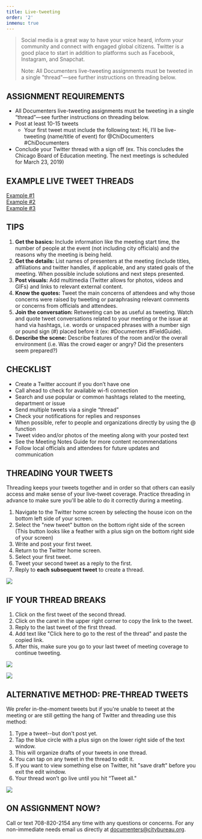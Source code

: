 ```yaml
---
title: Live-tweeting
order: '2'
inmenu: true
---
```

> Social media is a great way to have your voice heard, inform your community and connect with engaged global citizens. Twitter is a good place to start in addition to platforms such as Facebook, Instagram, and Snapchat.
>
> Note: All Documenters live-tweeting assignments must be tweeted in a single "thread"—see further instructions on threading below.

## ASSIGNMENT REQUIREMENTS

* All Documenters live-tweeting assignments must be tweeting in a single “thread”—see further instructions on threading below.
* Post at least 10-15 tweets 
  * Your first tweet must include the following text:
    Hi, I’ll be live-tweeting (name/title of event) for @ChiDocumenters #ChiDocumenters
* Conclude your Twitter thread with a sign off (ex. This concludes the Chicago Board of Education meeting. The next meetings is scheduled for March 23, 2019)

## EXAMPLE LIVE TWEET THREADS

[Example #1](https://twitter.com/thedryones/status/1004100082285891584)\
[Example #2](https://twitter.com/grenadine/status/1039628341849063428)\
[Example #3](https://twitter.com/o_stovicek/status/1088464145056518144)

## TIPS

1. **Get the basics:** Include information like the meeting start time, the number of people at the event (not including city officials) and the reasons why the meeting is being held.
2. **Get the details:** List names of presenters at the meeting (include titles, affiliations and twitter handles, if applicable, and any stated goals of the meeting. When possible include solutions and next steps presented.
3. **Post visuals:** Add multimedia (Twitter allows for photos, videos and GIFs) and links to relevant external content.
4. **Know the quotes:** Tweet the main concerns of attendees and why those concerns were raised by tweeting or paraphrasing relevant comments or concerns from officials and attendees.
5. **Join the conversation:** Retweeting can be as useful as tweeting. Watch and quote tweet conversations related to your meeting or the issue at hand via hashtags, i.e. words or unspaced phrases with a number sign or pound sign (#) placed before it (ex: #Documenters #FieldGuide).
6. **Describe the scene:** Describe features of the room and/or the overall environment (i.e. Was the crowd eager or angry? Did the presenters seem prepared?)

## 

## CHECKLIST

* Create a Twitter account if you don’t have one
* Call ahead to check for available wi-fi connection
* Search and use popular or common hashtags related to the meeting, department or issue
* Send multiple tweets via a single “thread”
* Check your notifications for replies and responses
* When possible, refer to people and organizations directly by using the @ function
* Tweet video and/or photos of the meeting along with your posted text
* See the Meeting Notes Guide for more content recommendations
* Follow local officials and attendees for future updates and communication

## THREADING YOUR TWEETS

Threading keeps your tweets together and in order so that others can easily access and make sense of your live-tweet coverage. Practice threading in advance to make sure you'll be able to do it correctly during a meeting.

1. Navigate to the Twitter home screen by selecting the house icon on the bottom left side of your screen. 
2. Select the "new tweet" button on the bottom right side of the screen (This button looks like a feather with a plus sign on the bottom right side of your screen)
3. Write and post your first tweet.
4. Return to the Twitter home screen.
5. Select your first tweet.
6. Tweet your second tweet as a reply to the first.
7. Reply to **each subsequent tweet** to create a thread.

![](/img/twitter-field-guide.jpg)

## IF YOUR THREAD BREAKS

1. Click on the first tweet of the second thread. 
2. Click on the caret in the upper right corner to copy the link to the tweet.
3. Reply to the last tweet of the first thread.
4. Add text like "Click here to go to the rest of the thread" and paste the copied link.
5. After this, make sure you go to your last tweet of meeting coverage to continue tweeting.

![](/img/screen-shot-2019-01-29-at-3.56.31-pm.png)

![](/img/screen-shot-2019-01-29-at-3.53.32-pm.png)

## ALTERNATIVE METHOD: PRE-THREAD TWEETS

We prefer in-the-moment tweets but if you're unable to tweet at the meeting or are still getting the hang of Twitter and threading use this method:

1. Type a tweet--but don't post yet.
2. Tap the blue circle with a plus sign on the lower right side of the text window.
3. This will organize drafts of your tweets in one thread.
4. You can tap on any tweet in the thread to edit it.
5.  If you want to view something else on Twitter, hit "save draft" before you exit the edit window.
6. Your thread won’t go live until you hit “Tweet all."

![](/img/screen-shot-2019-01-29-at-4.09.29-pm.png)

## ON ASSIGNMENT NOW?

Call or text 708-820-2154 any time with any questions or concerns. For any non-immediate needs email us directly at documenters@citybureau.org.
